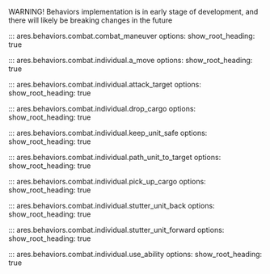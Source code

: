 WARNING! Behaviors implementation is in early stage of development, and there
will likely be breaking changes in the future

::: ares.behaviors.combat.combat_maneuver
    options:
        show_root_heading: true

::: ares.behaviors.combat.individual.a_move
    options:
        show_root_heading: true

::: ares.behaviors.combat.individual.attack_target
    options:
        show_root_heading: true

::: ares.behaviors.combat.individual.drop_cargo
    options:
        show_root_heading: true

::: ares.behaviors.combat.individual.keep_unit_safe
    options:
        show_root_heading: true

::: ares.behaviors.combat.individual.path_unit_to_target
    options:
        show_root_heading: true

::: ares.behaviors.combat.individual.pick_up_cargo
    options:
        show_root_heading: true

::: ares.behaviors.combat.individual.stutter_unit_back
    options:
        show_root_heading: true

::: ares.behaviors.combat.individual.stutter_unit_forward
    options:
        show_root_heading: true

::: ares.behaviors.combat.individual.use_ability
    options:
        show_root_heading: true

